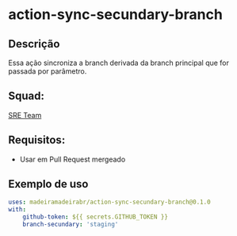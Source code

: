 # action-sync-secundary-branch

## Descrição
Essa ação sincroniza a branch derivada da branch principal que for passada por parâmetro.

## Squad:
[SRE Team](https://github.com/orgs/madeiramadeirabr/teams/team-platform-services 'SRE Team')

## Requisitos:
- Usar em Pull Request mergeado
## Exemplo de uso
```yml
uses: madeiramadeirabr/action-sync-secundary-branch@0.1.0
with:
    github-token: ${{ secrets.GITHUB_TOKEN }}
    branch-secundary: 'staging'  
```